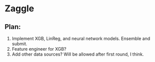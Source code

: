 # Zaggle

## Plan:

1. Implement XGB, LinReg, and neural network models. Ensemble and submit.
2. Feature engineer for XGB?
3. Add other data sources? Will be allowed after first round, I think.
